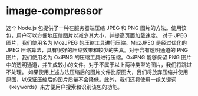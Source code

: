 # image-compressor
这个 Node.js 包提供了一种在服务器端压缩 JPEG 和 PNG 图片的方法。使用该包，用户可以方便地压缩图片以减少其大小，并提高页面加载速度。  对于 JPEG 图片，我们使用名为 MozJPEG 的压缩工具进行压缩。MozJPEG 是经过优化的 JPEG 压缩算法，具有很好的压缩效果和较少的失真。对于含有透明通道的 PNG 图片，我们使用名为 OxiPNG 的压缩工具进行压缩。OxiPNG 能够保留 PNG 图片中的透明通道，并生成较小的文件。对于不属于以上两种类型的图片，我们将跳过不处理。  如果使用上述方法压缩后的图片文件比原图大，我们将放弃压缩并使用原图，以保证压缩后的图片质量不会降低。此外，我们还将使用一组关键词（keywords）来方便用户搜索和识别该包的功能。
